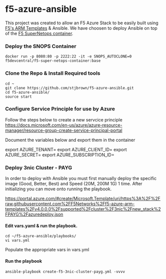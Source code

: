 # f5-azure-ansible

This project was created to allow an F5 Azure Stack to be easily built using [F5's ARM Templates](https://github.com/F5Networks/f5-azure-arm-templates) & Ansible. 
We have choosen to deploy Ansible on top of the [F5 SuperNetops  container](https://github.com/f5devcentral/f5-super-netops-container).

### Deploy the SNOPS Container

`docker run -p 8080:80 -p 2222:22 -it -e SNOPS_AUTOCLONE=0 f5devcentral/f5-super-netops-container:base`

### Clone the Repo & Install Required tools

```
cd ~
git clone https://github.com/stjbrown/f5-azure-ansible.git
cd f5-azure-ansible/
source start
```
### Configure Service Principle for use by Azure

Follow the steps below to create a new servcice principle
https://docs.microsoft.com/en-us/azure/azure-resource-manager/resource-group-create-service-principal-portal

Document the variables below and export them in the container

export AZURE_TENANT=
export AZURE_CLIENT_ID=
export AZURE_SECRET=
export AZURE_SUBSCRIPTION_ID=


### Deploy 3nic Cluster - PAYG 

In order to deploy with Ansible you must first manually deploy the specific image (Good, Better, Best) and Speed (20M, 200M 1G) 1 time. 
After initializing  you can move onto running the playbook.

https://portal.azure.com/#create/Microsoft.Template/uri/https%3A%2F%2Fraw.githubusercontent.com%2FF5Networks%2Ff5-azure-arm-templates%2Fv4.0.0.0%2Fsupported%2Fcluster%2F3nic%2Fnew_stack%2FPAYG%2Fazuredeploy.json

#### Edit vars.yaml & run the playbook.

```
cd ~/f5-azure-ansible/playbooks/
vi vars.yml
```

Populate the appropriate vars in vars.yml

#### Run the playbook 

`ansible-playbook create-f5-3nic-cluster-payg.yml -vvvv`
